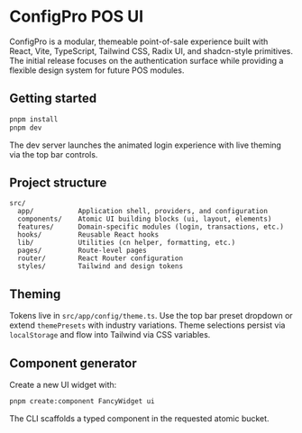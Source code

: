 # ConfigPro POS UI

ConfigPro is a modular, themeable point-of-sale experience built with React, Vite, TypeScript, Tailwind CSS, Radix UI, and shadcn-style primitives. The initial release focuses on the authentication surface while providing a flexible design system for future POS modules.

## Getting started

```bash
pnpm install
pnpm dev
```

The dev server launches the animated login experience with live theming via the top bar controls.

## Project structure

```
src/
  app/           Application shell, providers, and configuration
  components/    Atomic UI building blocks (ui, layout, elements)
  features/      Domain-specific modules (login, transactions, etc.)
  hooks/         Reusable React hooks
  lib/           Utilities (cn helper, formatting, etc.)
  pages/         Route-level pages
  router/        React Router configuration
  styles/        Tailwind and design tokens
```

## Theming

Tokens live in `src/app/config/theme.ts`. Use the top bar preset dropdown or extend `themePresets` with industry variations. Theme selections persist via `localStorage` and flow into Tailwind via CSS variables.

## Component generator

Create a new UI widget with:

```bash
pnpm create:component FancyWidget ui
```

The CLI scaffolds a typed component in the requested atomic bucket.
